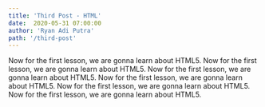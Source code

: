 ```yaml
---
title: 'Third Post - HTML'
date:  2020-05-31 07:00:00
author: 'Ryan Adi Putra'
path: '/third-post'
---
```


Now for the first lesson,  we are gonna learn about HTML5. Now for the first lesson,  we are gonna learn about HTML5. Now for the first lesson,  we are gonna learn about HTML5. Now for the first lesson,  we are gonna learn about HTML5. Now for the first lesson,  we are gonna learn about HTML5. Now for the first lesson,  we are gonna learn about HTML5.